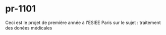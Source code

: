 # pr-1101
Ceci est le projet de première année à l'ESIEE Paris sur le sujet : traitement des donées médicales